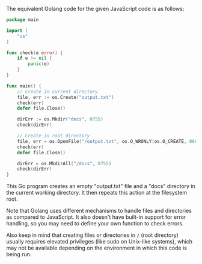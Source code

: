 The equivalent Golang code for the given JavaScript code is as follows:

```go
package main

import (
    "os"
)

func check(e error) {
    if e != nil {
        panic(e)
    }
}

func main() {
    // Create in current directory
    file, err := os.Create("output.txt")
    check(err)
    defer file.Close()

    dirErr := os.Mkdir("docs", 0755)
    check(dirErr)

    // Create in root directory
    file, err = os.OpenFile("/output.txt", os.O_WRONLY|os.O_CREATE, 0666)
    check(err)
    defer file.Close()

    dirErr = os.MkdirAll("/docs", 0755)
    check(dirErr)
}
```
This Go program creates an empty "output.txt" file and a "docs" directory in the current working directory. It then repeats this action at the filesystem root.

Note that Golang uses different mechanisms to handle files and directories as compared to JavaScript. It also doesn't have built-in support for error handling, so you may need to define your own function to check errors. 

Also keep in mind that creating files or directories in `/` (root directory) usually requires elevated privileges (like sudo on Unix-like systems), which may not be available depending on the environment in which this code is being run.
